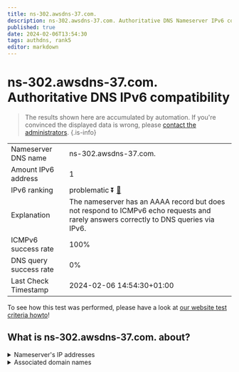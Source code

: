 ```yaml
---
title: ns-302.awsdns-37.com.
description: ns-302.awsdns-37.com. Authoritative DNS Nameserver IPv6 compatibility
published: true
date: 2024-02-06T13:54:30
tags: authdns, rank5
editor: markdown
---
```


# ns-302.awsdns-37.com. Authoritative DNS IPv6 compatibility

> The results shown here are accumulated by automation. If you're convinced the displayed data is wrong, please [contact the administrators](/howto/chat). 
{.is-info}




|   |   |
| - | - |
| Nameserver DNS name | ns-302.awsdns-37.com.
| Amount IPv6 address | 1
| IPv6 ranking | problematic :arrow_double_down: [🔗](/howto/ranking) |
| Explanation | The nameserver has an AAAA record but does not respond to ICMPv6 echo requests and rarely answers correctly to DNS queries via IPv6. |
| ICMPv6 success rate | 100%|
| DNS query success rate | 0% |
| Last Check Timestamp | 2024-02-06 14:54:30+01:00 |

To see how this test was performed, please have a look at [our website test criteria howto](/howto/testcriteria/authdns)!


## What is ns-302.awsdns-37.com. about?




<details>
<summary>Nameserver's IP addresses</summary>

2600:9000:5301:2e00::1

</details>



<details>
<summary>Associated domain names</summary>

www.commbank.com.au

</details>
